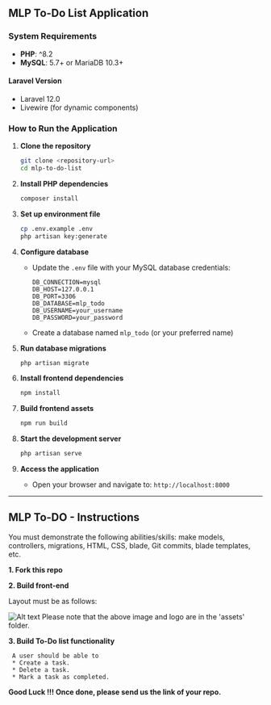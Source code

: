 ## MLP To-Do List Application

### System Requirements

- **PHP**: ^8.2
- **MySQL**: 5.7+ or MariaDB 10.3+

#### Laravel Version
- Laravel 12.0
- Livewire (for dynamic components)

### How to Run the Application

1. **Clone the repository**
   ```bash
   git clone <repository-url>
   cd mlp-to-do-list
   ```

2. **Install PHP dependencies**
   ```bash
   composer install
   ```

3. **Set up environment file**
   ```bash
   cp .env.example .env
   php artisan key:generate
   ```

4. **Configure database**
   - Update the `.env` file with your MySQL database credentials:
     ```
     DB_CONNECTION=mysql
     DB_HOST=127.0.0.1
     DB_PORT=3306
     DB_DATABASE=mlp_todo
     DB_USERNAME=your_username
     DB_PASSWORD=your_password
     ```
   - Create a database named `mlp_todo` (or your preferred name)

5. **Run database migrations**
   ```bash
   php artisan migrate
   ```

6. **Install frontend dependencies**
   ```bash
   npm install
   ```

7. **Build frontend assets**
   ```bash
   npm run build
   ```

8. **Start the development server**
   ```bash
   php artisan serve
   ```

9. **Access the application**
   - Open your browser and navigate to: `http://localhost:8000`

---

## MLP To-DO - Instructions

You must demonstrate the following abilities/skills: make models, controllers, migrations, HTML, CSS, blade, Git commits, blade templates, etc.

**1. Fork this repo**

**2. Build front-end**

Layout must be as follows:

![Alt text](assets/site-layout.png?raw=true "Title")
Please note that the above image and logo are in the 'assets' folder.

**3. Build To-Do list functionality**

     A user should be able to
     * Create a task.
     * Delete a task.
     * Mark a task as completed.


**Good Luck !!! Once done, please send us the link of your repo.**
